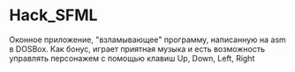 # Hack_SFML
 
 Оконное приложение, "взламывающее" программу, написанную на asm в DOSBox.
 Как бонус, играет приятная музыка и есть возможность управлять персонажем с помощью клавиш Up, Down, Left, Right
